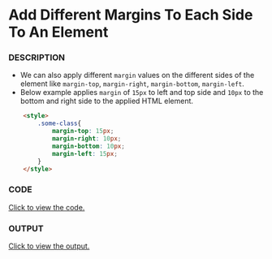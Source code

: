 # Add Different Margins To Each Side To An Element

### DESCRIPTION
* We can also apply different `margin` values on the different sides of the element like `margin-top`, `margin-right`, `margin-bottom`, `margin-left`.
* Below example applies `margin` of `15px` to left and top side and `10px` to the bottom and right side to the applied HTML element.  
```html
    <style>
        .some-class{
            margin-top: 15px;
            margin-right: 10px;
            margin-bottom: 10px;
            margin-left: 15px;
        }
    </style>
``` 

### CODE
[Click to view the code.](add-different-margins-to-each-side-of-an-element.html)

### OUTPUT
[Click to view the output.](http://htmlpreview.github.io/?https://github.com/saipothanjanjanam/freecodecamp-full-stack-dev/blob/master/Responsive_Web_Design_Certification/2.Basic_CSS/20.Add_Different_Margins_To_Each_Side_Of_An_Element/add-different-margins-to-each-side-of-an-element.html)